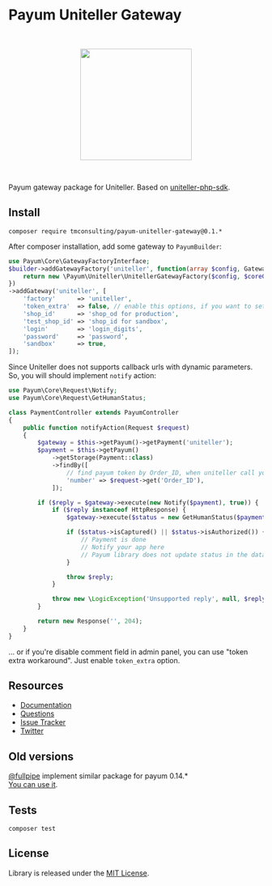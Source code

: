 # Payum Uniteller Gateway

<br />

<p align="center">
    <img src="https://www.uniteller.ru//local/templates/index/img/base/logo.svg" width="220">
</p>

<br />

Payum gateway package for Uniteller. Based on [uniteller-php-sdk](https://github.com/tmconsulting/uniteller-php-sdk).

## Install

`composer require tmconsulting/payum-uniteller-gateway@0.1.*`

After composer installation, add some gateway to `PayumBuilder`:

```php
use Payum\Core\GatewayFactoryInterface;
$builder->addGatewayFactory('uniteller', function(array $config, GatewayFactoryInterface $coreGatewayFactory) {
    return new \Payum\Uniteller\UnitellerGatewayFactory($config, $coreGatewayFactory);
})
->addGateway('uniteller', [
    'factory'      => 'uniteller',
    'token_extra'  => false, // enable this options, if you want to set token to comment field.
    'shop_id'      => 'shop_od for production',
    'test_shop_id' => 'shop_id for sandbox',
    'login'        => 'login_digits',
    'password'     => 'password',
    'sandbox'      => true,
]);
```

Since Uniteller does not supports callback urls with dynamic parameters. So, you will should implement `notify` action:

```php
use Payum\Core\Request\Notify;
use Payum\Core\Request\GetHumanStatus;

class PaymentController extends PayumController
{
    public function notifyAction(Request $request)
    {
        $gateway = $this->getPayum()->getPayment('uniteller');
        $payment = $this->getPayum()
            ->getStorage(Payment::class)
            ->findBy([
                // find payum token by Order_ID, when uniteller call you callback url
                'number' => $request->get('Order_ID'),
            ]);

        if ($reply = $gateway->execute(new Notify($payment), true)) {
            if ($reply instanceof HttpResponse) {
                $gateway->execute($status = new GetHumanStatus($payment));

                if ($status->isCaptured() || $status->isAuthorized()) {
                    // Payment is done
                    // Notify your app here
                    // Payum library does not update status in the database
                }

                throw $reply;
            }

            throw new \LogicException('Unsupported reply', null, $reply);
        }

        return new Response('', 204);
    }
}
```

... or if you're disable comment field in admin panel, you can use "token extra workaround". Just enable `token_extra` option.

## Resources

* [Documentation](https://github.com/Payum/Payum/blob/master/src/Payum/Core/Resources/docs/index.md)
* [Questions](http://stackoverflow.com/questions/tagged/payum)
* [Issue Tracker](https://github.com/Payum/Payum/issues)
* [Twitter](https://twitter.com/payumphp)

## Old versions

[@fullpipe](https://github.com/fullpipe) implement similar package for payum 0.14.* <br>
[You can use it](https://github.com/fullpipe/payum-uniteller).

## Tests

`composer test`

## License

Library is released under the [MIT License](LICENSE).
